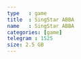 ```yaml
---
type   : game
title  : SingStar ABBA
name   : SingStar ABBA
categories: [game]
telegram : 1525
size: 2.5 GB
---
```



